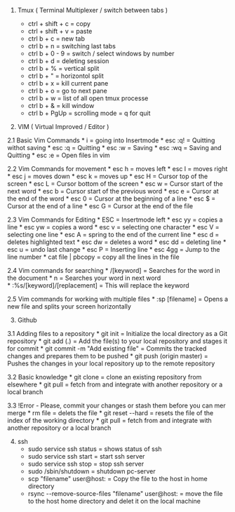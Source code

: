 1. Tmux ( Terminal Multiplexer / switch between tabs  )
	* ctrl + shift + c = copy
	* ctrl + shift + v = paste 
	* ctrl b + c = new tab
	* ctrl b + n = switching last tabs
	* ctrl b + 0 - 9 = switch / select windows by number 
	* ctrl b + d = deleting session 
	* ctrl b + % = vertical split
	* ctrl b + " = horizontol split
	* ctrl b + x = kill current pane 
	* ctrl b + o = go to next pane
	* ctrl b + w = list of all open tmux processe
	* ctrl b + & = kill window 
	* ctrl b + PgUp = scrolling mode = q for quit 

2. VIM ( Virtual Improved / Editor )

2.1 Basic Vim Commands
	* i       = going into Insertmode
	* esc :q! = Quitting withot saving
	* esc :q  = Quitting 
	* esc :w  = Saving 
	* esc :wq = Saving and Quitting
	* esc :e  = Open files in vim 

2.2 Vim Commands for movement 
	* esc h = moves left 
	* esc l = moves right 
	* esc j = moves down 
	* esc k = moves up 
	* esc H = Cursor top of the screen 
	* esc L = Cursor bottom of the screen
	* esc w = Cursor start of the next word
	* esc b = Cursor start of the previous word
	* esc e = Cursor at the end of the word 
	* esc 0 = Cursor at the beginning of a line 
	* esc $ = Cursor at the end of a line 
	* esc G = Cursor at the end of the file 

2.3 Vim Commands for Editing
	* ESC     = Insertmode left
	* esc yy  = copies a line
	* esc yw  = copies a word 
	* esc v   = selecting one character 
	* esc V   = selecting one line
	* esc A   = spring to the end of the current line 
	* esc d   = deletes highlighted text
	* esc dw  = deletes a word
	* esc dd  = deleting line 
	* esc u   = undo last change
	* esc P   = Inserting line 
	* esc 4gg = Jump to the line number
	* cat file | pbcopy = copy all the lines in the file 

2.4 Vim commands for searching 
	* /[keyword] = Searches for the word in the document
	* n          = Searches your word in next word  
	* :%s/[keyword]/[replacement] = This will replace the keyword

2.5 Vim commands for working with multiple files
	* :sp [filename] = Opens a new file and splits your screen horizontally

3. Github 
 
3.1 Adding files to a repository
	* git init = Initialize the local directory as a Git repository
	* git add (.) = Add the file(s) to your local repository and stages it for commit
	* git commit -m "Add existing file" = Commits the tracked changes and prepares them to be pushed
	* git push (origin master) = Pushes the changes in your local repository up to the remote repository 

3.2 Basic knowledge 
	* git clone = clone an existing repository from elsewhere
	* git pull = fetch from and integrate with another repository or a local branch 

3.3 !Error - Please, commit your changes or stash them before you can mer merge
	* rm file = delets the file 
	* git reset --hard = resets the file of the index of the working directory 
	* git pull = fetch from and integrate with another repository or a local branch


4. ssh 
	* sudo service ssh status = shows status of ssh
	* sudo service ssh start = start ssh server
	* sudo service ssh stop = stop ssh server
	* sudo /sbin/shutdown = shutdown pc-server 
	* scp "filename" user@host: = Copy the file to the host in home directory
	* rsync --remove-source-files "filename" user@host: = move the file to the host home directory and delet it on the local machine

